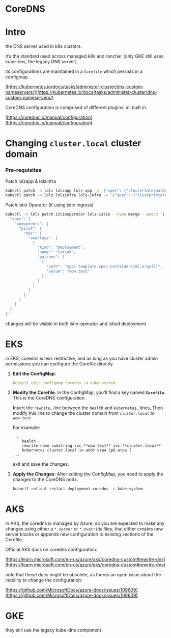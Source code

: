 # CoreDNS

# Intro

the DNS server used in k8s clusters.

It’s the standard used across managed k8s and rancher (only GKE still uses kube-dns, the legacy DNS server)

its configurations are maintained in a `Corefile` which persists in a configmap.

[https://kubernetes.io/docs/tasks/administer-cluster/dns-custom-nameservers/](https://kubernetes.io/docs/tasks/administer-cluster/dns-custom-nameservers/)

CoreDNS configuration is comprised of different plugins, all built in.

[https://coredns.io/manual/configuration](https://coredns.io/manual/configuration)

# Changing `cluster.local` cluster domain

### Pre-requisites

Patch lolzapp & lolzinfra

```bash
kubectl patch -n lolz lolzapp lolz-app -p '{"spec": {"clusterInternalDomain": "wow.test"}}' --type=merge
kubectl patch -n lolz lolzinfra lolz-infra -p '{"spec": {"clusterInternalDomain": "wow.test"}}' --type=merge
```

Patch Istio Operator (if using istio ingress)

```bash
kubectl -n lolz patch istiooperator lolz-istio --type merge --patch '{
  "spec": {
    "components": {
      "pilot": {
        "k8s": {
          "overlays": [
            {
              "kind": "Deployment",
              "name": "istiod",
              "patches": [
                {
                  "path": "spec.template.spec.containers[0].args[4]",
                  "value": "wow.test"
                }
              ]
            }
          ]
        }
      }
    }
  }
}' 
```

changes will be visible in both istio-operator and istiod deployment

# EKS

in EKS, coredns is less restrictive, and as long as you have cluster admin permissions you can configure the Corefile directly.

1. **Edit the ConfigMap**:
    
    ```yaml
    kubectl edit configmap coredns -n kube-system
    ```
    
2. **Modify the Corefile**: 
In the ConfigMap, you'll find a key named **`Corefile`**. This is the CoreDNS configuration.
    
    Insert the `rewrite…` line between the `health` and `kubernetes…` lines,
    Then modify this line to change the cluster domain from `cluster.local` to `wow.test`
    
    For example:
    
    ```
    ...
        health
        rewrite name substring svc.**wow.test** svc.**cluster.local**
        kubernetes cluster.local in-addr.arpa ip6.arpa {
    ...
    ```
    
    exit and save the changes.
    
3. **Apply the Changes**: After editing the ConfigMap, you need to apply the changes to the CoreDNS pods.
    
    ```bash
    kubectl rollout restart deployment coredns -n kube-system
    ```
    

# AKS

In AKS, the coredns is managed by Azure, so you are expected to make any changes using either a `*.server` or `*.override` files, that either creates new server blocks or appends new configuration to existing sections of the Corefile.

Official AKS docs on coredns configuration:

[https://learn.microsoft.com/en-us/azure/aks/coredns-custom#rewrite-dns](https://learn.microsoft.com/en-us/azure/aks/coredns-custom#rewrite-dns)

note that these docs might be obsolete, as theres an open issue about the inability to change the configuration:

[https://github.com/MicrosoftDocs/azure-docs/issues/109609](https://github.com/MicrosoftDocs/azure-docs/issues/109609)

# GKE

they still use the legacy kube-dns component